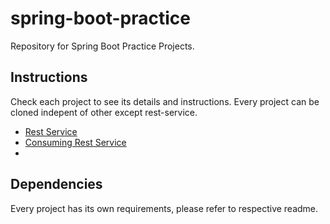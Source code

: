 # spring-boot-practice

Repository for Spring Boot Practice Projects.

## Instructions

Check each project to see its details and instructions. Every project can be cloned indepent of other except rest-service.

- [Rest Service](rest-service/README.md)
- [Consuming Rest Service](https://github.com/vimal-s/consuming-rest-service/blob/master/README.md)
- []()

## Dependencies

Every project has its own requirements, please refer to respective readme.
